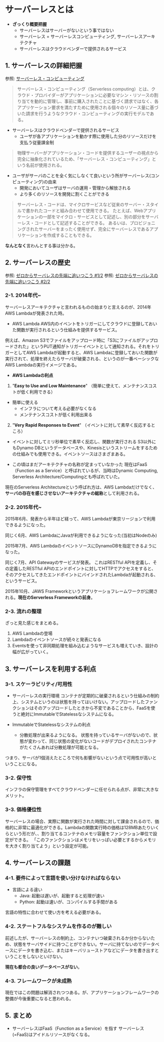 # サーバーレスとは

- **ざっくり概要把握**
  - サーバーレスはサーバーがないという事ではない
  - サーバーレス = サーバーレスコンピューティング, サーバーレスアーキテクチャ
  - サーバーレスはクラウドベンダーで提供されるサービス

## 1. サーバーレスの詳細把握

参照: [サーバーレス・コンピューティング](https://ja.wikipedia.org/wiki/%E3%82%B5%E3%83%BC%E3%83%90%E3%83%BC%E3%83%AC%E3%82%B9%E3%83%BB%E3%82%B3%E3%83%B3%E3%83%94%E3%83%A5%E3%83%BC%E3%83%86%E3%82%A3%E3%83%B3%E3%82%B0)

> サーバーレス・コンピューティング（Serverless computing）とは、クラウド・プロバイダーがアプリケーションに必要なマシン・リソースの割り当てを動的に管理し、事前に購入されたことに基づく請求ではなく、各アプリケーション要求を満たすために使用される個々のリソース量に基づいた請求を行うようなクラウド・コンピューティングの実行モデルである。

- サーバーレスはクラウドベンダーで提供されるサービス
  - ユーザが各アプリケーションを動かす際に使用した分のリソースだけを支払う従量課金制

> 物理サーバーがアプリケーション・コードを提供するユーザーの視点から完全に抽象化されているため、「サーバーレス・コンピューティング」という名前が使用される。

- ユーザがサーバのことを全く気にしなくて良いという所がサーバーレス(コンピューティング)の由来
  - 開発においてユーザはサーバの運用・管理から解放される
  - より多くのリソースを開発に割くことができる

> サーバーレス・コードは、マイクロサービスなど従来のサーバー・スタイルで書かれたコードと組み合わせて使用できる。 たとえば、Webアプリケーションの一部をマイクロ・サービスとして記述し、別の部分をサーバーレス・コードとして記述することができる。 あるいは、プロビジョニングされたサーバーをまったく使用せず、完全にサーバーレスであるアプリケーションを作成することもできる。

**なんとなく**言わんとする事は分かる。

## 2. サーバーレスの歴史

参照: [ゼロからサーバレスの先端に追いつこう #1/2](https://logmi.jp/tech/articles/314329)
参照: [ゼロからサーバレスの先端に追いつこう #2/2](https://logmi.jp/tech/articles/314348)

### 2-1. 2014年代~

サーバーレスアーキテクチャと言われるものの始まりと言えるのが、2014年 AWS Lambdaが発表された時。

- AWS Lambda
AWS内のイベントをトリガーにしてクラウドに登録しておいた関数が実行されるという仕組みを提供するサービス。

例えば、Amazon S3でファイルをアップロード時に「S3にファイルがアップロードされた」というPUT通知がトリガーイベントとして通知される。それをトリガーとしてAWS Lambdaが起動すると、AWS Lambdaに登録しておいた関数が実行されて、処理を終えたらサーバが破棄される、というのが一番ベーシックなAWS Lambdaの実行イメージである。

- **AWS Lambdaの利点**

1. "**Easy to Use and Low Maintenance**"
（簡単に使えて、メンテナンスコストが低く利用できる）

- 簡単に使える
  - インフラについて考える必要がなくなる
  - メンテナンスコストが低く利用出来る

2. "**Very Rapid Responses to Event**"
（イベントに対して素早く反応するところ）

- イベントに対してミリ秒単位で素早く反応し、関数が実行される
S3以外にもDynamo DBというデータベースや、Kinesisというストリームをするための仕組みでも使用できる。イベントソースはさまざまある。

- この頃はまだアーキテクチャの名称が定まっていなかった
現在はFaaS（Function as a Service）と呼ばれているが、当時はDynamic Computing, Serverless Architecture/Computingとも呼ばれていた。

現在のServerless Architectureという呼ばれ方は、AWS Lambdaだけでなく、**サーバの存在を感じさせないアーキテクチャの総称**として利用される。

### 2-2. 2015年代~

2015年6月、発表から半年ほど経って、AWS Lambdaが東京リージョンで利用できるようになった。

同じく6月、AWS LambdaにJavaが利用できるようになった(当初はNodeのみ)

2015年7月、AWS LambdaのイベントソースにDynamoDBを指定できるようになった。

同じく7月、API Gatewayのサービスが発表。
これはRESTful APIを定義し、その定義したRESTful APIのエンドポイントに対してHTTPでアクセスをすると、そのアクセスしてきたエンドポイントにバインドされたLambdaが起動される、というサービス。

2015年10月、JAWS Frameworkというアプリケーショフレームワークが公開される。**現在のServerless Frameworkの前身**。

### 2-3. 流れの整理

ざっと見た感じをまとめる。

1. AWS Lambdaの登場
2. Lambdaのイベントソースが続々と発表になる
3. Eventsを使って非同期処理を組み込むようなサービスも増えていき、設計の幅が広がっていく。

## 3. サーバーレスを利用する利点

### 3-1. スケーラビリティ/可用性

- サーバーレスの実行環境
コンテナが定期的に破棄されるという仕組みの制約上、システムというのは状態を持ってはいけない。アップロードしたファンクションはそのアップロードしたときから不変であることから、FaaSを使うと絶対にImmutableでStatelessなシステムになる。

- ImmutableでStatelessなシステムの利点
  - 分散処理が出来るようになる。
状態を持っているサーバがないので、状態が変わって、同じ状態の変化がないコードがデプロイされたコンテナがたくさんあれば分散処理が可能となる。

つまり、サーバが1個消えたところで何も影響がないという点で可用性が高いということになる。

### 3-2. 保守性

インフラの保守管理をすべてクラウドベンダーに任せられる点が、非常に大きなメリット。

### 3-3. 価格優位性

サーバーレスの場合、実際に関数が実行された時間に対して課金されるので、価格的に非常に最適化ができる。Lambdaの関数実行時の価格は128MBあたりいくらという形だが、、割り当てるコンテナのメモリ容量をファンクション単位で設定ができる。
「このファンクションはメモリをいっぱい必要とするからメモリを大きく割り当てよう」という設定が可能。

## 4. サーバーレスの課題

### 4-1. 要件によって言語を使い分けなければならない

- 言語による違い
  - Java: 起動は遅いが、起動すると処理が速い
  - Python: 起動は速いが、コンパイルする手間がある

言語の特性に合わせて使い方を考える必要がある。

### 4-2. ステートフルなシステムを作るのが難しい

前述したが、サーバーレスの制約上、コンテナいつ破棄されるか分からないため、状態をサーバサイドに持つことができない。サーバに持てないのでデータベースにデータを書き込む、またはキーバリューストアなどにデータを書き出すということをしないといけない。

**現在も都合の良いデータベースがない**。

### 4-3. フレームワークが未成熟

現在ではこの問題は解消されつつある。が、アプリケーションフレームワークの整備が今後重要になると思われる。

## 5. まとめ

- サーバーレスはFaaS（Function as a Service）を指す
サーバーレス(=FaaS)はアイドルリソースがなくなる。
